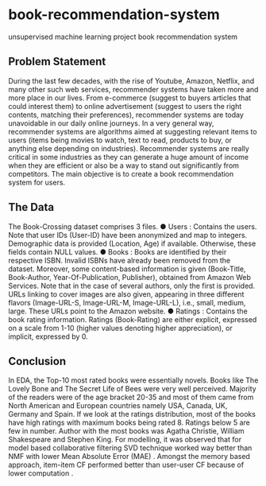 # book-recommendation-system
unsupervised machine learning project book recommendation system

## Problem Statement
During the last few decades, with the rise of Youtube, Amazon, Netflix, and many other such web services, recommender systems have taken more and more place in our lives. From e-commerce (suggest to buyers articles that could interest them) to online advertisement (suggest to users the right contents, matching their preferences), recommender systems are today unavoidable in our daily online journeys.
In a very general way, recommender systems are algorithms aimed at suggesting relevant items to users (items being movies to watch, text to read, products to buy, or anything else depending on industries).
Recommender systems are really critical in some industries as they can generate a huge amount of income when they are efficient or also be a way to stand out significantly from competitors. The main objective is to create a book recommendation system for users.

## The Data
The Book-Crossing dataset comprises 3 files.
● Users :
Contains the users. Note that user IDs (User-ID) have been anonymized and map to integers. Demographic data is provided (Location, Age) if available. Otherwise, these fields contain NULL values.
● Books :
Books are identified by their respective ISBN. Invalid ISBNs have already been removed from the dataset. Moreover, some content-based information is given (Book-Title, Book-Author, Year-Of-Publication, Publisher), obtained from Amazon Web Services. Note that in the case of several authors, only the first is provided. URLs linking to cover images are also given, appearing in three different flavors (Image-URL-S, Image-URL-M, Image-URL-L), i.e., small, medium, large. These URLs point to the Amazon website.
● Ratings :
Contains the book rating information. Ratings (Book-Rating) are either explicit, expressed on a scale from 1-10 (higher values denoting higher appreciation), or implicit, expressed by 0.

## Conclusion
In EDA, the Top-10 most rated books were essentially novels. Books like The Lovely Bone and The Secret Life of Bees were very well perceived.
Majority of the readers were of the age bracket 20-35 and most of them came from North American and European countries namely USA, Canada, UK, Germany and Spain.
If we look at the ratings distribution, most of the books have high ratings with maximum books being rated 8. Ratings below 5 are few in number.
Author with the most books was Agatha Christie, William Shakespeare and Stephen King.
For modelling, it was observed that for model based collaborative filtering SVD technique worked way better than NMF with lower Mean Absolute Error (MAE) .
Amongst the memory based approach, item-item CF performed better than user-user CF because of lower computation .
